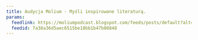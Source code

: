 ```yaml
---
title: Audycja Molium - Myśli inspirowane literaturą.
params:
  feedlink: https://moliumpodcast.blogspot.com/feeds/posts/default?alt=rss
  feedid: 7a38a36d5aec6515be18bb1b47b08848
---
```

